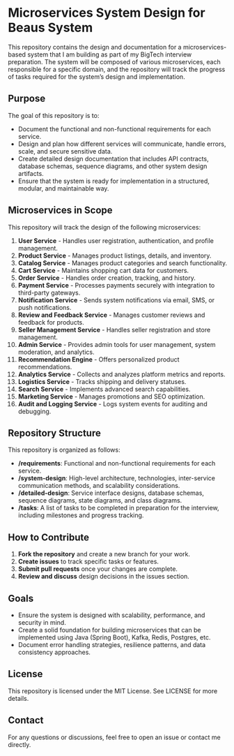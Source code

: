 # Microservices System Design for Beaus System

This repository contains the design and documentation for a microservices-based system that I am building as part of my BigTech interview preparation. The system will be composed of various microservices, each responsible for a specific domain, and the repository will track the progress of tasks required for the system’s design and implementation.

## Purpose

The goal of this repository is to:
- Document the functional and non-functional requirements for each service.
- Design and plan how different services will communicate, handle errors, scale, and secure sensitive data.
- Create detailed design documentation that includes API contracts, database schemas, sequence diagrams, and other system design artifacts.
- Ensure that the system is ready for implementation in a structured, modular, and maintainable way.

## Microservices in Scope

This repository will track the design of the following microservices:
1. **User Service** - Handles user registration, authentication, and profile management.
2. **Product Service** - Manages product listings, details, and inventory.
3. **Catalog Service** - Manages product categories and search functionality.
4. **Cart Service** - Maintains shopping cart data for customers.
5. **Order Service** - Handles order creation, tracking, and history.
6. **Payment Service** - Processes payments securely with integration to third-party gateways.
7. **Notification Service** - Sends system notifications via email, SMS, or push notifications.
8. **Review and Feedback Service** - Manages customer reviews and feedback for products.
9. **Seller Management Service** - Handles seller registration and store management.
10. **Admin Service** - Provides admin tools for user management, system moderation, and analytics.
11. **Recommendation Engine** - Offers personalized product recommendations.
12. **Analytics Service** - Collects and analyzes platform metrics and reports.
13. **Logistics Service** - Tracks shipping and delivery statuses.
14. **Search Service** - Implements advanced search capabilities.
15. **Marketing Service** - Manages promotions and SEO optimization.
16. **Audit and Logging Service** - Logs system events for auditing and debugging.

## Repository Structure

This repository is organized as follows:
- **/requirements**: Functional and non-functional requirements for each service.
- **/system-design**: High-level architecture, technologies, inter-service communication methods, and scalability considerations.
- **/detailed-design**: Service interface designs, database schemas, sequence diagrams, state diagrams, and class diagrams.
- **/tasks**: A list of tasks to be completed in preparation for the interview, including milestones and progress tracking.

## How to Contribute

1. **Fork the repository** and create a new branch for your work.
2. **Create issues** to track specific tasks or features.
3. **Submit pull requests** once your changes are complete.
4. **Review and discuss** design decisions in the issues section.

## Goals

- Ensure the system is designed with scalability, performance, and security in mind.
- Create a solid foundation for building microservices that can be implemented using Java (Spring Boot), Kafka, Redis, Postgres, etc.
- Document error handling strategies, resilience patterns, and data consistency approaches.

## License

This repository is licensed under the MIT License. See LICENSE for more details.

## Contact

For any questions or discussions, feel free to open an issue or contact me directly.
